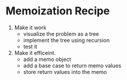 # Memoization Recipe

1. Make it work
    * visualize the problem as a tree
    * implement the tree using recursion
    * test it
2. Make it efficeint.
    * add a memo object
    * add a base case to return memo values
    * store return values into the memo


